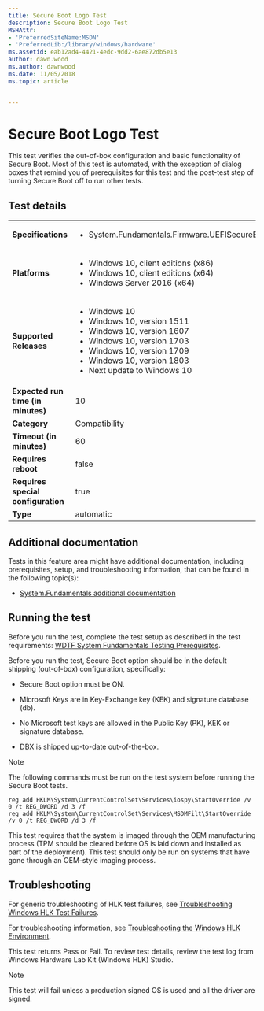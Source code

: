 ```yaml
---
title: Secure Boot Logo Test
description: Secure Boot Logo Test
MSHAttr:
- 'PreferredSiteName:MSDN'
- 'PreferredLib:/library/windows/hardware'
ms.assetid: eab12ad4-4421-4edc-9dd2-6ae872db5e13
author: dawn.wood
ms.author: dawnwood
ms.date: 11/05/2018
ms.topic: article


---
```


# <span id="p_hlk_test.45ea8a48-d845-4400-b4a4-a4aeb8af686e"></span>Secure Boot Logo Test


This test verifies the out-of-box configuration and basic functionality of Secure Boot. Most of this test is automated, with the exception of dialog boxes that remind you of prerequisites for this test and the post-test step of turning Secure Boot off to run other tests.

## Test details

|||
|---|---|
| **Specifications**  | <ul><li>System.Fundamentals.Firmware.UEFISecureBoot</li></ul> |  
| **Platforms**   | <ul><li>Windows 10, client editions (x86)</li><li>Windows 10, client editions (x64)</li><li>Windows Server 2016 (x64)</li></ul> |
| **Supported Releases** | <ul><li>Windows 10</li><li>Windows 10, version 1511</li><li>Windows 10, version 1607</li><li>Windows 10, version 1703</li><li>Windows 10, version 1709</li><li>Windows 10, version 1803</li><li>Next update to Windows 10</li></ul> |
|**Expected run time (in minutes)**| 10 |
|**Category**| Compatibility |
|**Timeout (in minutes)**| 60 |
|**Requires reboot**| false |
|**Requires special configuration**| true |
|**Type**| automatic |
 


## <span id="Additional_documentation"></span><span id="additional_documentation"></span><span id="ADDITIONAL_DOCUMENTATION"></span>Additional documentation


Tests in this feature area might have additional documentation, including prerequisites, setup, and troubleshooting information, that can be found in the following topic(s):

-   [System.Fundamentals additional documentation](system-fundamentals-additional-documentation.md)

## <span id="Running_the_test"></span><span id="running_the_test"></span><span id="RUNNING_THE_TEST"></span>Running the test


Before you run the test, complete the test setup as described in the test requirements: [WDTF System Fundamentals Testing Prerequisites](wdtf-system-fundamentals-testing-prerequisites.md).

Before you run the test, Secure Boot option should be in the default shipping (out-of-box) configuration, specifically:

-   Secure Boot option must be ON.

-   Microsoft Keys are in Key-Exchange key (KEK) and signature database (db).

-   No Microsoft test keys are allowed in the Public Key (PK), KEK or signature database.

-   DBX is shipped up-to-date out-of-the-box.

> [!NOTE]
> 
> The following commands must be run on the test system before running the Secure Boot tests.
> 
> ``` syntax
> reg add HKLM\System\CurrentControlSet\Services\iospy\StartOverride /v 0 /t REG_DWORD /d 3 /f
> reg add HKLM\System\CurrentControlSet\Services\MSDMFilt\StartOverride /v 0 /t REG_DWORD /d 3 /f
> ```

This test requires that the system is imaged through the OEM manufacturing process (TPM should be cleared before OS is laid down and installed as part of the deployment). This test should only be run on systems that have gone through an OEM-style imaging process.

## <span id="Troubleshooting"></span><span id="troubleshooting"></span><span id="TROUBLESHOOTING"></span>Troubleshooting


For generic troubleshooting of HLK test failures, see [Troubleshooting Windows HLK Test Failures](../user/troubleshooting-windows-hlk-test-failures.md).

For troubleshooting information, see [Troubleshooting the Windows HLK Environment](../user/troubleshooting-the-windows-hlk-environment.md).

This test returns Pass or Fail. To review test details, review the test log from Windows Hardware Lab Kit (Windows HLK) Studio.

> [!NOTE]
> 
> This test will fail unless a production signed OS is used and all the driver are signed.

 

 

 






